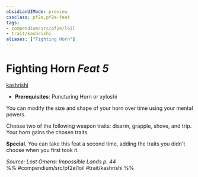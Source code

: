 ```yaml
---
obsidianUIMode: preview
cssclass: pf2e,pf2e-feat
tags:
- compendium/src/pf2e/loil
- trait/kashrishi
aliases: ["Fighting Horn"]
---
```

# Fighting Horn  *Feat 5*  
[kashrishi](/rules/traits/kashrishi-loil.md)  

- **Prerequisites**: Puncturing Horn or xyloshi

You can modify the size and shape of your horn over time using your mental powers.

Choose two of the following weapon traits: disarm, grapple, shove, and trip. Your horn gains the chosen traits.

**Special.** You can take this feat a second time, adding the traits you didn't choose when you first took it.

*Source: Lost Omens: Impossible Lands p. 44*  
%% #compendium/src/pf2e/loil #trait/kashrishi %%